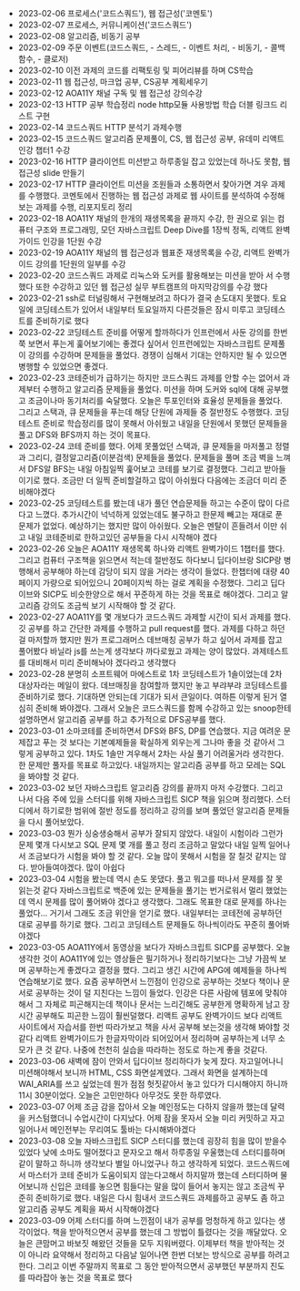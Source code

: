 - 2023-02-06 프로세스('코드스쿼드'), 웹 접근성('코멘토')  
- 2023-02-07 프로세스, 커뮤니케이션('코드스쿼드')  
- 2023-02-08 알고리즘, 비동기 공부  
- 2023-02-09 주문 이벤트(코드스쿼드, - 스레드, - 이벤트 처리, - 비동기, - 콜백 함수, - 클로저)  
- 2023-02-10 이전 과제의 코드를 리팩토링 및 피어리뷰를 하며 CS학습  
- 2023-02-11 웹 접근성, 마크업 공부, CS공부 계획세우기  
- 2023-02-12 AOA11Y 채널 구독 및 웹 접근성 강의수강  
- 2023-02-13 HTTP 공부 학습정리 node http모듈 사용방법 학습 더블 링크드 리스트 구현  
- 2023-02-14 코드스쿼드 HTTP 분석기 과제수행  
- 2023-02-15 코드스쿼드 알고리즘 문제풀이, CS, 웹 접근성 공부, 유데미 리액트 인강 챕터1 수강  
- 2023-02-16 HTTP 클라이언트 미션받고 하루종일 잡고 있었는데 하나도 못함, 웹접근성 slide 만들기  
- 2023-02-17 HTTP 클라이언트 미션을 조원들과 소통하면서 찾아가면 겨우 과제를 수행했다. 코멘토에서 진행하는 웹 접근성 과제로 웹 사이트를 분석하여 수정해보는 과제를 수행, 리포지토리 정리  
- 2023-02-18 AOA11Y 채널의 한개의 재생목록을 끝까지 수강, 한 권으로 읽는 컴퓨터 구조와 프로그래밍, 모던 자바스크립트 Deep Dive를 1장씩 정독, 리액트 완벽가이드 인강을 1단원 수강  
- 2023-02-19 AOA11Y 채널의 웹 접근성과 웹표준 재생목록을 수강, 리액트 완벽가이드 강의를 1단원의 일부를 수강  
- 2023-02-20 코드스쿼드 과제로 리눅스와 도커를 활용해보는 미션을 받아 서 수행했다 또한 수강하고 있던 웹 접근성 실무 부트캠프의 마지막강의를 수강 했다 
- 2023-02-21 ssh로 터널링해서 구현해보려고 하다가 결국 손도대지 못했다. 토요일에 코딩테스트가 있어서 내일부터 토요일까지 다른것들은 잠시 미루고 코딩테스트를 준비하기로 했다
- 2023-02-22 코딩테스트 준비를 어떻게 할까하다가 인프런에서 사둔 강의를 한번쭉 보면서 푸는게 훑어보기에는 좋겠다 싶어서 인프런에있는 자바스크립트 문제풀이 강의를 수강하며 문제들을 풀었다. 경쟁이 심해서 기대는 안하지만 될 수 있으면 병행할 수 있었으면 좋겠다.
- 2023-02-23 코테준비가 급하기는 하지만 코드스쿼드 과제를 안할 수는 없어서 과제부터 수행하고 알고리즘 문제들을 풀었다. 미션을 하며 도커와 sql에 대해 공부했고 조금이나마 동기처리를 숙달했다. 오늘은 투포인터와 효율성 문제들을 풀었다. 그리고 스택과, 큐 문제들을 푸는데 해당 단원에 과제들 중 절반정도 수행했다. 코딩테스트 준비로 학습정리를 많이 못해서 아쉬웠고 내일을 단원에서 못했던 문제들을 풀고 DFS와 BFS까지 하는 것이 목표다.
- 2023-02-24 코테 준비를 했다. 어제 못풀었던 스택과, 큐 문제들을 마저풀고 정렬과 그리디, 결정알고리즘(이분검색) 문제들을 풀었다. 문제들을 풀며 조금 벽을 느껴서 DFS알 BFS는 내일 아침일찍 훑어보고 코테를 보기로 결정했다. 그리고 받아들이기로 했다. 조금만 더 일찍 준비할걸하고 많이 아쉬웠다 다음에는 조금더 미리 준비해야겠다  
- 2023-02-25 코딩테스트를 봤는데 내가 풀던 연습문제들 하고는 수준이 많이 다르다고 느꼈다. 추가시간이 넉넉하게 있었는데도 불구하고 한문제 빼고는 재대로 푼 문제가 없었다. 예상하기는 했지만 많이 아쉬웠다. 오늘은 멘탈이 흔들려서 이만 쉬고 내일 코테준비로 한하고있던 공부들을 다시 시작해야 겠다 
- 2023-02-26 오늘은 AOA11Y 재생목록 하나와 리액트 완벽가이드 1챕터를 했다. 그리고 컴퓨터 구조책을 읽으면서 적는데 절반정도 하다보니 딥다이브랑 SICP랑 병행해서 공부해야 하는데 감당이 되지 않을 거라는 생각이 들었다. 한챕터에 대량 40페이지 가량으로 되어있으니 20페이지씩 하는 걸로 계획을 수정했다. 그리고 딥다이브와 SICP도 비슷한양으로 해서 꾸준하게 하는 것을 목표로 해야겠다. 그리고 알고리즘 강의도 조금씩 보기 시작해야 할 것 같다.
- 2023-02-27 AOA11Y를 몇 개보다가 코드스쿼드 과제할 시간이 되서 과제를 했다. 깃 공부를 하고 간단한 과제를 수행하고 pull request를 했다. 과제를 다하고 하던걸 마저할까 했지만 뭔가 프로그래머스 데브매칭 공부가 하고 싶어서 과제를 잡고 풀어봤다 바닐라 js를 쓰는게 생각보다 까다로웠고 과제는 양이 많았다. 과제테스트를 대비해서 미리 준비해놔야 겠다라고 생각했다  
- 2023-02-28 분명히 소프트웨어 마에스트로 1차 코딩테스트가 1솔이었는데 2차 대상자라는 메일이 왔다. 데브매칭을 참여할까 했지만 놓고 부랴부랴 코딩테스트를 준비하기로 했다. 기대하면 안되는데 기대가 되서 큰일이다. 여하튼 이렇게 된거 열심히 준비해 봐야겠다. 그래서 오늘은 코드스쿼드를 함께 수강하고 있는 snoop한테 설명하면서 알고리즘 공부를 하고 추가적으로 DFS공부를 했다.
- 2023-03-01 소마코테를 준비하면서 DFS와 BFS, DP를 연습했다. 지금 여려운 문제잡고 푸는 것 보다는 기본예제들을 확실하게 외우는게 그나마 좋을 것 같아서 그렇게 공부하고 있다. 1차도 1솔만 겨우해서 2차는 사실 풀기 어려울거라 생각한다. 한 문제만 풀자를 목표로 하고있다. 내일까지는 알고리즘 공부를 하고 모레는 SQL을 봐야할 것 같다.
- 2023-03-02 보던 자바스크립트 알고리즘 강의를 끝까지 마저 수강했다. 그리고 나서 다음 주에 있을 스터디를 위해 자바스크립트 SICP 책을 읽으며 정리했다. 스터디에서 하기로한 범위에 절반 정도를 정리하고 강의를 보며 풀었던 알고리즘 문제들을 다시 풀어보았다.
- 2023-03-03 뭔가 싱숭생숭해서 공부가 잘되지 않았다. 내일이 시험이라 그런가 문제 몇개 다시보고 SQL 문제 몇 개를 풀고 정리 조금하고 말았다 내일 일찍 일어나서 조금보다가 시험을 봐야 할 것 같다. 오늘 많이 못해서 시험을 잘 칠것 같지는 않다.
받아들여야겠다. 많이 아쉽다
- 2023-03-04 시험을 봤는데 역시 손도 못댔다. 풀고 뭐고를 떠나서 문제를 잘 못 읽는것 같다 자바스크립트로 백준에 있는 문제들을 풀기는 번거로워서 멀리 했었는데 역시 문제를 많이 풀어봐야 겠다고 생각했다. 그래도 목표한 대로 문제를 하나는 풀었다... 거기서 그래도 조금 위안을 얻기로 했다. 내일부터는 코테전에 공부하던 대로 공부를 하기로 했다. 그리고 코딩테스트 문제들도 하나씩이라도 꾸준히 풀어봐야겠다
- 2023-03-05 AOA11Y에서 동영상을 보다가 자바스크립트 SICP를 공부했다. 오늘 생각한 것이 AOA11Y에 있는 영상들은 필기하거나 정리하기보다는 그냥 가끔씩 보며 공부하는게 좋겠다고 결정을 했다. 그리고 생긴 시간에 APG에 예제들을 하나씩 연습해보기로 했다. 요즘 공부하면서 느낀점이 인강으로 공부하는 것보다 책이나 문서로 공부하는 것이 덜 지친다는 느낌이 들었다. 인강은 다른 사람에 템포에 맞춰야 해서 그 자체로 피곤해지는데 책이나 문서는 느리긴해도 공부한게 명확하게 남고 장시간 공부해도 피곤한 느낌이 훨씬덜했다. 리액트 공부도 완벽가이드 보다 리액트 사이트에서 자습서를 한번 따라가보고 책을 사서 공부해 보는것을 생각해 봐야할 것 같다 리액트 완벽가이드가 한글자막이라 되어있어서 정리하며 공부하는게 너무 소모가 큰 것 같다. 나중에 천천히 실습을 따라하는 정도로 하는게 좋을 것같다. 
- 2023-03-06 새벽에 잠이 안와서 딥다이브 정리하다가 늦게 잤다. 자고일어나니 미션해야해서 보니까 HTML, CSS 화면설계였다. 그래서 화면을 설계하는데 WAI_ARIA를 쓰고 싶었는데 뭔가 점점 헛짓같아서 놓고 있다가 디시해야지 하니까 11시 30분이었다. 오늘은 고민만하다 아무것도 못한 하루였다.
- 2023-03-07 어제 조금 감을 잡아서 오늘 메인정도는 다하지 않을까 했는데 달력을 커스텀했더니 수업시간이 다지났다. 어제 잠을 못자서 오늘 미리 커밋하고 자고 일어나서 메인전부는 무리여도 툴바는 다시해봐야겠다
- 2023-03-08 오늘 자바스크립트 SICP 스터디를 했는데 굉장히 힘을 많이 받을수 있었다 낮에 소마도 떨어졌다고 문자오고 해서 하루종일 우울했는데 스터디를하며 같이 말하고 하니까 생각보다 별일 아니었구나 하고 생각하게 되었다. 코드스쿼드에서 마스터가 코테 준비가 도움이되지 않는다고해서 하지말까 했는데 스터디하며 물어보니까 신입은 코테를 놓으면 힘들다는 말을 많이 들어서 놓지는 않고 조금씩 꾸준히 준비하기로 했다. 내일은 다시 힘내서 코드스쿼드 과제를하고 공부도 좀 하고 알고리즘 공부도 계획을 짜서 시작해야겠다
- 2023-03-09 어제 스터디를 하며 느낀점이 내가 공부를 멍청하게 하고 있다는 생각이었다. 책을 받아적으면서 공부를 했는데 그 방법이 틀렸다는 것을 깨달았다. 오늘은 큰맘머고 바보짓 해왔던 것들을 모두 지워버렸다. 이제부터 책을 받아적는 것이 아니라 요약해서 정리하고 다음날 일어나면 한번 더보는 방식으로 공부를 하려고 한다. 그리고 이번 주말까지 목표로 그 동안 받아적으면서 공부했던 부분까지 진도를 따라잡아 놓는 것을 목표로 했다